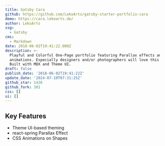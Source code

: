 ```yaml
---
title: Gatsby Cara
github: https://github.com/LekoArts/gatsby-starter-portfolio-cara
demo: https://cara.lekoarts.de/
author: LekoArts
ssg:
  - Gatsby
cms:
  - Markdown
date: 2018-06-02T19:41:22.000Z
description: >-
  Playful and Colorful One-Page portfolio featuring Parallax effects and
  animations. Especially designers and/or photographers will love this theme!
  Built with MDX and Theme UI.
draft: false
publish_date: '2018-06-02T19:41:22Z'
update_date: '2024-07-10T07:31:25Z'
github_star: 1426
github_fork: 381
css: []
ui: []
---
```

## Key Features

- Theme UI-based theming
- react-spring Parallax Effect
- CSS Animations on Shapes

